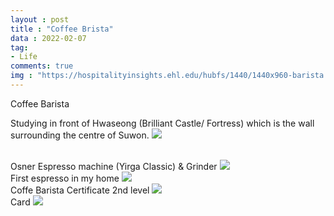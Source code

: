 ```yaml
---
layout : post
title : "Coffee Brista"
data : 2022-02-07
tag:
- Life
comments: true
img : "https://hospitalityinsights.ehl.edu/hubfs/1440/1440x960-barista.jpg"
---
```


Coffee Barista

Studying in front of Hwaseong (Brilliant Castle/ Fortress) which is the wall surrounding the centre of Suwon. 
<img src="https://lh3.googleusercontent.com/pw/AJFCJaXrDbdCsGHTKxNxxNdnoUnN1msMfkb1Nnbs_suHXUc6HgF91JKx2feI-yYRcRI2jTBGAHBsvE-DCJXDPAwob2SwheTIyD32-yMfQccSgxAw5RMh5iNqHG8uY-MxOaeAM8CtPTUgBwcg3LbJ-HPR5Q44ZA=w689-h919-s-no?authuser=0"/>

<br>
Osner Espresso machine (Yirga Classic) & Grinder
<img src="../Site/assets/posting_img/barista/EspressoMachine.png"/>

<br>
First espresso in my home
<img src="../Site/assets/posting_img/barista/firstEspresso.png"/>

<br>
Coffe Barista Certificate 2nd level
<img src="../Site/assets/posting_img/barista/barista_certificate.jpg"/>

<br>
Card
<img src="../Site/assets/posting_img/barista/barista_card.jpg"/>